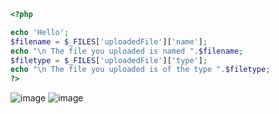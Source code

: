 ```php
<?php

echo 'Hello';
$filename = $_FILES['uploadedFile']['name'];
echo "\n The file you uploaded is named ".$filename;
$filetype = $_FILES['uploadedFile']['type'];
echo "\n The file you uploaded is of the type ".$filetype;
?>

```
![image](https://user-images.githubusercontent.com/83284294/231135649-21cf2f0d-da86-42b6-ac61-73ad3326f41d.png)
![image](https://user-images.githubusercontent.com/83284294/231135695-699b9963-1b12-4a20-8faa-6e9dc759eb76.png)
